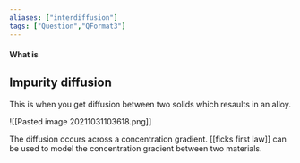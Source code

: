 ```yaml
---
aliases: ["interdiffusion"]
tags: ["Question","QFormat3"]
---
```


#### What is
## Impurity diffusion
This is when you get diffusion between two solids which resaults in an alloy. 

![[Pasted image 20211031103618.png]]

The diffusion occurs across a concentration gradient.
[[ficks first law]] can be used to model the concentration gradient between two materials.